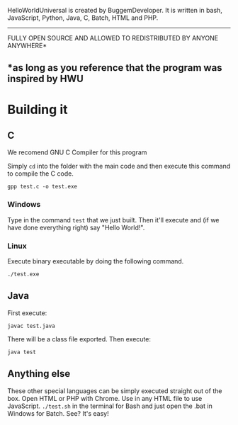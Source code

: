 HelloWorldUniversal is created by BuggemDeveloper. It is written in bash, JavaScript, Python, Java, C, Batch, HTML and PHP.

--------------------------------------------------------------------
FULLY OPEN SOURCE AND ALLOWED TO REDISTRIBUTED BY ANYONE ANYWHERE*


*as long as you reference that the program was inspired by HWU
--------------------------------------------------------------------


# Building it

## C

We recomend GNU C Compiler for this program

Simply `cd` into the folder with the main code and then execute this command to compile the C code.

```
gpp test.c -o test.exe
```

### Windows

Type in the command `test` that we just built. Then it'll execute and (if we have done everything right) say "Hello World!".

### Linux

Execute binary executable by doing the following command.

```
./test.exe
```

## Java

First execute:

```
javac test.java
```
There will be a class file exported.
Then execute:

```
java test
```

## Anything else

These other special languages can be simply executed straight out of the box.
Open HTML or PHP with Chrome. Use <script src="test.js"></script> in any HTML file to use JavaScript.
`./test.sh` in the terminal for Bash and just open the .bat in Windows for Batch.
See? It's easy!
